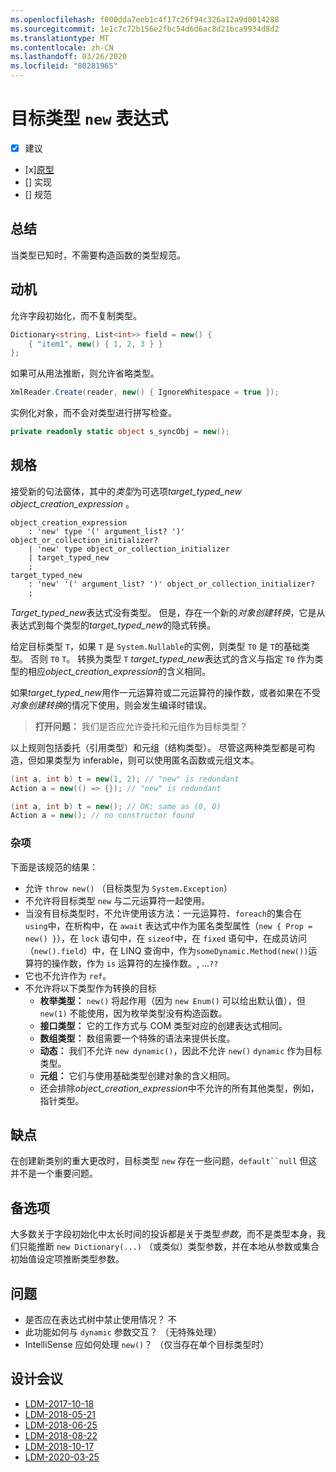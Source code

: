 ```yaml
---
ms.openlocfilehash: f000dda7eeb1c4f17c26f94c326a12a9d0014288
ms.sourcegitcommit: 1e1c7c72b156e2fbc54d6d6ac8d21bca9934d8d2
ms.translationtype: MT
ms.contentlocale: zh-CN
ms.lasthandoff: 03/26/2020
ms.locfileid: "80281965"
---
```


# <a name="target-typed-new-expressions"></a>目标类型 `new` 表达式

* [x] 建议
* [x][原型](https://github.com/alrz/roslyn/tree/features/target-typed-new)
* [] 实现
* [] 规范

## <a name="summary"></a>总结
[summary]: #summary

当类型已知时，不需要构造函数的类型规范。 

## <a name="motivation"></a>动机
[motivation]: #motivation

允许字段初始化，而不复制类型。
```cs
Dictionary<string, List<int>> field = new() {
    { "item1", new() { 1, 2, 3 } }
};
```

如果可从用法推断，则允许省略类型。
```cs
XmlReader.Create(reader, new() { IgnoreWhitespace = true });
```

实例化对象，而不会对类型进行拼写检查。
```cs
private readonly static object s_syncObj = new();
```

## <a name="specification"></a>规格
[design]: #detailed-design

接受新的句法窗体，其中的*类型*为可选项*target_typed_new* *object_creation_expression* 。

```antlr
object_creation_expression
    : 'new' type '(' argument_list? ')' object_or_collection_initializer?
    | 'new' type object_or_collection_initializer
    | target_typed_new
    ;
target_typed_new
    : 'new' '(' argument_list? ')' object_or_collection_initializer?
    ;
```

*Target_typed_new*表达式没有类型。 但是，存在一个新的*对象创建转换*，它是从表达式到每个类型的*target_typed_new*的隐式转换。

给定目标类型 `T`，如果 `T` 是 `System.Nullable`的实例，则类型 `T0` 是 `T`的基础类型。 否则 `T0` `T`。 转换为类型 `T` *target_typed_new*表达式的含义与指定 `T0` 作为类型的相应*object_creation_expression*的含义相同。

如果*target_typed_new*用作一元运算符或二元运算符的操作数，或者如果在不受*对象创建转换*的情况下使用，则会发生编译时错误。

> **打开问题：** 我们是否应允许委托和元组作为目标类型？

以上规则包括委托（引用类型）和元组（结构类型）。 尽管这两种类型都是可构造，但如果类型为 inferable，则可以使用匿名函数或元组文本。
```cs
(int a, int b) t = new(1, 2); // "new" is redundant
Action a = new(() => {}); // "new" is redundant

(int a, int b) t = new(); // OK; same as (0, 0)
Action a = new(); // no constructor found
```

### <a name="miscellaneous"></a>杂项

下面是该规范的结果：

- 允许 `throw new()` （目标类型为 `System.Exception`）
- 不允许将目标类型 `new` 与二元运算符一起使用。
- 当没有目标类型时，不允许使用该方法：一元运算符、`foreach`的集合在 `using`中，在析构中，在 `await` 表达式中作为匿名类型属性（`new { Prop = new() }`），在 `lock` 语句中，在 `sizeof`中，在 `fixed` 语句中，在成员访问（`new().field`）中，在 LINQ 查询中，作为`someDynamic.Method(new())`运算符的操作数，作为 `is` 运算符的左操作数。,  ...`??`
- 它也不允许作为 `ref`。
- 不允许将以下类型作为转换的目标
  - **枚举类型：** `new()` 将起作用（因为 `new Enum()` 可以给出默认值），但 `new(1)` 不能使用，因为枚举类型没有构造函数。
  - **接口类型：** 它的工作方式与 COM 类型对应的创建表达式相同。
  - **数组类型：** 数组需要一个特殊的语法来提供长度。    
  - **动态：** 我们不允许 `new dynamic()`，因此不允许 `new()` `dynamic` 作为目标类型。
  - **元组：** 它们与使用基础类型创建对象的含义相同。
  - 还会排除*object_creation_expression*中不允许的所有其他类型，例如，指针类型。   

## <a name="drawbacks"></a>缺点
[drawbacks]: #drawbacks

在创建新类别的重大更改时，目标类型 `new` 存在一些问题，`default``null` 但这并不是一个重要问题。

## <a name="alternatives"></a>备选项
[alternatives]: #alternatives

大多数关于字段初始化中太长时间的投诉都是关于类型*参数*，而不是类型本身，我们只能推断 `new Dictionary(...)` （或类似）类型参数，并在本地从参数或集合初始值设定项推断类型参数。

## <a name="questions"></a>问题
[questions]: #questions

- 是否应在表达式树中禁止使用情况？ 不
- 此功能如何与 `dynamic` 参数交互？ （无特殊处理）
- IntelliSense 应如何处理 `new()`？ （仅当存在单个目标类型时）

## <a name="design-meetings"></a>设计会议

- [LDM-2017-10-18](https://github.com/dotnet/csharplang/blob/master/meetings/2017/LDM-2017-10-18.md#100)
- [LDM-2018-05-21](https://github.com/dotnet/csharplang/blob/master/meetings/2018/LDM-2018-05-21.md)
- [LDM-2018-06-25](https://github.com/dotnet/csharplang/blob/master/meetings/2018/LDM-2018-06-25.md)
- [LDM-2018-08-22](https://github.com/dotnet/csharplang/blob/master/meetings/2018/LDM-2018-08-22.md#target-typed-new)
- [LDM-2018-10-17](https://github.com/dotnet/csharplang/blob/master/meetings/2018/LDM-2018-10-17.md)
- [LDM-2020-03-25](https://github.com/dotnet/csharplang/blob/master/meetings/2020/LDM-2020-03-25.md)
